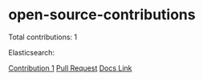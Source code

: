 # open-source-contributions

Total contributions: 1

Elasticsearch:

[Contribution 1](https://github.com/elastic/elasticsearch/issues/88624)
[Pull Request](https://github.com/elastic/elasticsearch/pull/89631)
[Docs Link](https://www.elastic.co/guide/en/elasticsearch/reference/current/paginate-search-results.html)





